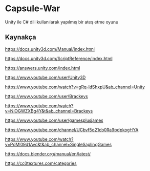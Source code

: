 # Capsule-War
Unity ile C# dili kullanılarak yapılmış bir ateş etme oyunu

Kaynakça
--------------------
https://docs.unity3d.com/Manual/index.html

https://docs.unity3d.com/ScriptReference/index.html

https://answers.unity.com/index.html 

https://www.youtube.com/user/Unity3D

https://www.youtube.com/watch?v=gRq-IdShxpU&ab_channel=Unity 

https://www.youtube.com/user/Brackeys

https://www.youtube.com/watch?v=NiOGWZXBg4Y&t&ab_channel=Brackeys 

https://www.youtube.com/user/gamesplusjames

https://www.youtube.com/channel/UCbvf5o21cb0Ra9pdpkogHYA 

https://www.youtube.com/watch?v=PoMl09d1Avc&t&ab_channel=SingleSaplingGames 

https://docs.blender.org/manual/en/latest/

https://cc0textures.com/categories 
